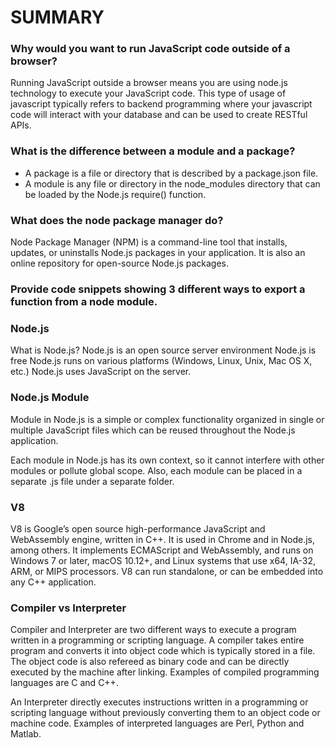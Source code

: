 # SUMMARY #
### Why would you want to run JavaScript code outside of a browser? ###
Running JavaScript outside a browser means you are using node.js technology to execute your JavaScript code. This type of usage of javascript typically refers to backend programming where your javascript code will interact with your database and can be used to create RESTful APIs.

### What is the difference between a module and a package? ###
- A package is a file or directory that is described by a package.json file.
- A module is any file or directory in the node_modules directory that can be loaded by the Node.js require() function.

### What does the node package manager do? ###
Node Package Manager (NPM) is a command-line tool that installs, updates, or uninstalls Node.js packages in your application. It is also an online repository for open-source Node.js packages. 

### Provide code snippets showing 3 different ways to export a function from a node module. ###

### Node.js ###
What is Node.js?
Node.js is an open source server environment
Node.js is free
Node.js runs on various platforms (Windows, Linux, Unix, Mac OS X, etc.)
Node.js uses JavaScript on the server.

### Node.js Module ###
Module in Node.js is a simple or complex functionality organized in single or multiple JavaScript files which can be reused throughout the Node.js application.

Each module in Node.js has its own context, so it cannot interfere with other modules or pollute global scope. Also, each module can be placed in a separate .js file under a separate folder.

### V8 ###
V8 is Google’s open source high-performance JavaScript and WebAssembly engine, written in C++. It is used in Chrome and in Node.js, among others. It implements ECMAScript and WebAssembly, and runs on Windows 7 or later, macOS 10.12+, and Linux systems that use x64, IA-32, ARM, or MIPS processors. V8 can run standalone, or can be embedded into any C++ application.

### Compiler vs Interpreter ###
Compiler and Interpreter are two different ways to execute a program written in a programming or scripting language. A compiler takes entire program and converts it into object code which is typically stored in a file. The object code is also refereed as binary code and can be directly executed by the machine after linking. Examples of compiled programming languages are C and C++.

An Interpreter directly executes instructions written in a programming or scripting language without previously converting them to an object code or machine code. Examples of interpreted languages are Perl, Python and Matlab.
